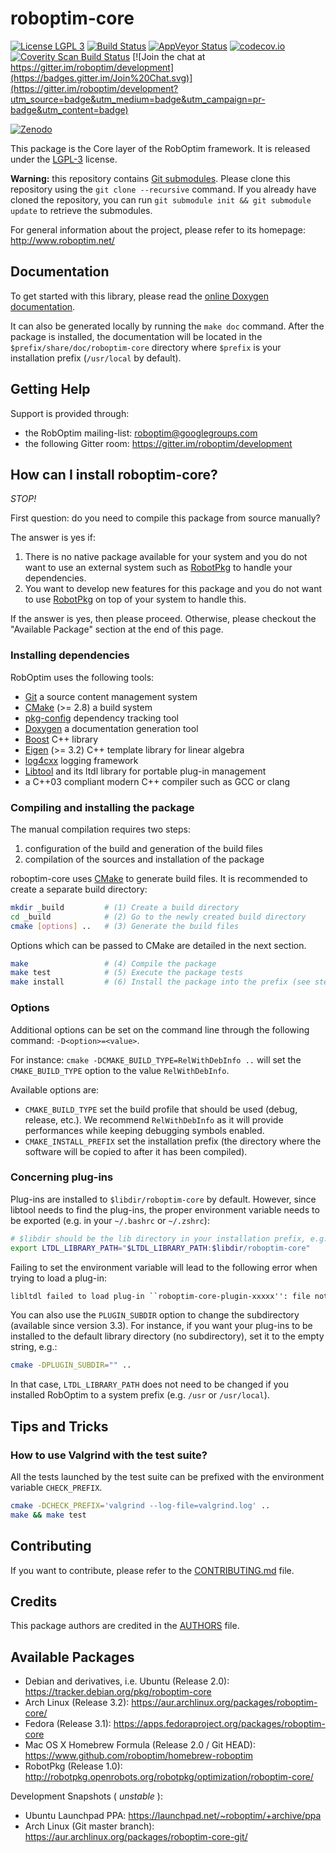 roboptim-core
=============

[![License LGPL 3][badge-license]](http://www.gnu.org/licenses/lgpl-3.0.txt)
[![Build Status](https://travis-ci.org/roboptim/roboptim-core.png?branch=master)](https://travis-ci.org/roboptim/roboptim-core)
[![AppVeyor Status](https://ci.appveyor.com/api/projects/status/n3dkj3o317peiinc?svg=true)](https://ci.appveyor.com/project/bchretien/roboptim-core)
[![codecov.io](https://codecov.io/github/roboptim/roboptim-core/coverage.svg?branch=master)](https://codecov.io/github/roboptim/roboptim-core?branch=master)
[![Coverity Scan Build Status](https://scan.coverity.com/projects/863/badge.svg)](https://scan.coverity.com/projects/863)
[![Join the chat at https://gitter.im/roboptim/development](https://badges.gitter.im/Join%20Chat.svg)](https://gitter.im/roboptim/development?utm_source=badge&utm_medium=badge&utm_campaign=pr-badge&utm_content=badge)


[![Zenodo](https://zenodo.org/badge/doi/10.5281/zenodo.10332.png)](http://zenodo.org/record/10332)

This package is the Core layer of the RobOptim framework. It is
released under the [LGPL-3](COPYING.LESSER) license.

**Warning:** this repository contains [Git
submodules][git-submodules]. Please clone this repository using the
`git clone --recursive` command. If you already have cloned the
repository, you can run `git submodule init && git submodule update`
to retrieve the submodules.


For general information about the project, please refer to its
homepage: http://www.roboptim.net/


Documentation
-------------

To get started with this library, please read the [online Doxygen
documentation][doxygen-documentation].

It can also be generated locally by running the `make doc`
command. After the package is installed, the documentation will be
located in the `$prefix/share/doc/roboptim-core` directory where
`$prefix` is your installation prefix (`/usr/local` by default).


Getting Help
------------

Support is provided through:
 * the RobOptim mailing-list: roboptim@googlegroups.com
 * the following Gitter room: https://gitter.im/roboptim/development


How can I install roboptim-core?
--------------------------------

*STOP!*

First question: do you need to compile this package from source
manually?

The answer is yes if:

 1. There is no native package available for your system and you do
 not want to use an external system such as [RobotPkg] to handle your
 dependencies.
 1. You want to develop new features for this package and you do not
 want to use [RobotPkg] on top of your system to handle this.

If the answer is yes, then please proceed. Otherwise, please checkout
the "Available Package" section at the end of this page.


### Installing dependencies

RobOptim uses the following tools:

 * [Git][] a source content management system
 * [CMake][] (>= 2.8) a build system
 * [pkg-config][] dependency tracking tool
 * [Doxygen][] a documentation generation tool
 * [Boost][] C++ library
 * [Eigen][] (>= 3.2) C++ template library for linear algebra
 * [log4cxx][] logging framework
 * [Libtool][] and its ltdl library for portable plug-in management
 * a C++03 compliant modern C++ compiler such as GCC or clang


### Compiling and installing the package

The manual compilation requires two steps:

 1. configuration of the build and generation of the build files
 2. compilation of the sources and installation of the package

roboptim-core uses [CMake][] to generate build
files. It is recommended to create a separate build directory:

```sh
mkdir _build         # (1) Create a build directory
cd _build            # (2) Go to the newly created build directory
cmake [options] ..   # (3) Generate the build files
```

Options which can be passed to CMake are detailed in the next section.

```sh
make                 # (4) Compile the package
make test            # (5) Execute the package tests
make install         # (6) Install the package into the prefix (see step 3)
```


### Options

Additional options can be set on the command line through the
following command: `-D<option>=<value>`.

For instance: `cmake -DCMAKE_BUILD_TYPE=RelWithDebInfo ..` will set
the `CMAKE_BUILD_TYPE` option to the value `RelWithDebInfo`.


Available options are:

- `CMAKE_BUILD_TYPE` set the build profile that should be used (debug,
  release, etc.). We recommend `RelWithDebInfo` as it will provide
  performances while keeping debugging symbols enabled.
- `CMAKE_INSTALL_PREFIX` set the installation prefix (the directory
  where the software will be copied to after it has been compiled).

### Concerning plug-ins

Plug-ins are installed to `$libdir/roboptim-core` by default. However, since
libtool needs to find the plug-ins, the proper environment variable needs to be
exported (e.g. in your `~/.bashrc` or `~/.zshrc`):

```sh
# $libdir should be the lib directory in your installation prefix, e.g. /usr/lib
export LTDL_LIBRARY_PATH="$LTDL_LIBRARY_PATH:$libdir/roboptim-core"
```

Failing to set the environment variable will lead to the following error when
trying to load a plug-in:

```txt
libltdl failed to load plug-in ``roboptim-core-plugin-xxxxx'': file not found
```

You can also use the `PLUGIN_SUBDIR` option to change the subdirectory
(available since version 3.3). For instance, if you want your plug-ins to be
installed to the default library directory (no subdirectory), set it to the
empty string, e.g.:

```sh
cmake -DPLUGIN_SUBDIR="" ..
```

In that case, `LTDL_LIBRARY_PATH` does not need to be changed if you installed
RobOptim to a system prefix (e.g. `/usr` or `/usr/local`).

Tips and Tricks
---------------

### How to use Valgrind with the test suite?

All the tests launched by the test suite can be prefixed
with the environment variable `CHECK_PREFIX`.

```sh
cmake -DCHECK_PREFIX='valgrind --log-file=valgrind.log' ..
make && make test
```


Contributing
------------

If you want to contribute, please refer to the
[CONTRIBUTING.md](CONTRIBUTING.md) file.


Credits
-------

This package authors are credited in the [AUTHORS](AUTHORS) file.


Available Packages
------------------

 * Debian and derivatives, i.e. Ubuntu (Release 2.0):
   https://tracker.debian.org/pkg/roboptim-core
 * Arch Linux (Release 3.2):
   https://aur.archlinux.org/packages/roboptim-core/
 * Fedora (Release 3.1):
   https://apps.fedoraproject.org/packages/roboptim-core
 * Mac OS X Homebrew Formula (Release 2.0 / Git HEAD):
   https://www.github.com/roboptim/homebrew-roboptim
 * RobotPkg (Release 1.0):
   http://robotpkg.openrobots.org/robotpkg/optimization/roboptim-core/

Development Snapshots ( *unstable* ):

 * Ubuntu Launchpad PPA:
   https://launchpad.net/~roboptim/+archive/ppa
 * Arch Linux (Git master branch):
   https://aur.archlinux.org/packages/roboptim-core-git/


[badge-license]: https://img.shields.io/badge/license-LGPL_3-green.svg

[doxygen-documentation]: http://www.roboptim.net/roboptim-core/doxygen/HEAD/

[git-submodules]: http://git-scm.com/book/en/Git-Tools-Submodules

[Boost]: http://www.boost.org/
[CMake]: http://www.cmake.org/
[Doxygen]: http://www.stack.nl/~dimitri/doxygen/
[Eigen]: http://eigen.tuxfamily.org/
[Git]: http://git-scm.com/
[Libtool]: https://www.gnu.org/software/libtool/
[log4cxx]: https://logging.apache.org/log4cxx/
[pkg-config]: http://www.freedesktop.org/wiki/Software/pkg-config/
[RobotPkg]: http://robotpkg.openrobots.org/
